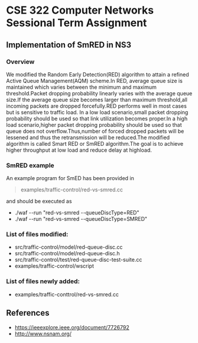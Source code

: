 # CSE 322 Computer Networks Sessional Term Assignment
## Implementation of SmRED in NS3
### Overview
We modified the Random Early Detection(RED)
algorithm to attain a refined Active Queue Management(AQM) scheme.In RED, average
queue size is maintained which varies between the minimum and maximum
threshold.Packet dropping probability linearly varies with the average queue size.If the
average queue size becomes larger than maximum threshold,all incoming packets are
dropped forcefully.RED performs well in most cases but is sensitive to traffic load.
In a low load scenario,small packet dropping probability should be used so that
link utilization becomes proper.In a high load scenario,higher packet dropping
probability should be used so that queue does not overflow.Thus,number of forced
dropped packets will be lessened and thus the retransmission will be reduced.The modified algorithm is called Smart RED or SmRED algorithm.The goal is to achieve
higher throughput at low load and reduce delay at highload.

### SmRED example
An example program for SmED has been provided in

> examples/traffic-control/red-vs-smred.cc

and should be executed as

* ./waf --run "red-vs-smred --queueDiscType=RED"
* ./waf --run "red-vs-smred --queueDiscType=SMRED"

### List of files modified:
* src/traffic-control/model/red-queue-disc.cc
* src/traffic-control/model/red-queue-disc.h
* src/traffic-control/test/red-queue-disc-test-suite.cc
* examples/traffic-control/wscript

### List of files newly added:
* examples/traffic-conttrol/red-vs-smred.cc

## References 
* https://ieeexplore.ieee.org/document/7726792
* http://www.nsnam.org/

